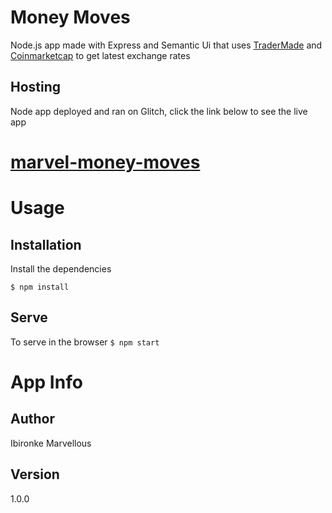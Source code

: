 # Money Moves
Node.js app made with Express and Semantic Ui  that uses  [TraderMade](https://tm-marketdata.com/) and  [Coinmarketcap](https://coinmarketcap.com/) to get latest exchange rates


## Hosting 
Node app deployed and ran on Glitch, click the link below to see the live app 

# [marvel-money-moves](https://breezy-cherry-clownfish.glitch.me/)

# Usage
## Installation
Install the dependencies

``$ npm install``

## Serve
To serve in the browser
``$ npm start``


# App Info

## Author
Ibironke Marvellous

## Version
1.0.0


